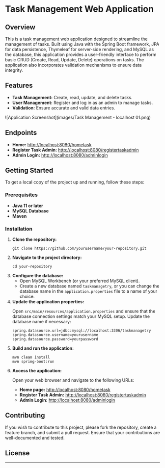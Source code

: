 # Task Management Web Application

## Overview

<p>This is a task management web application designed to streamline the management of tasks. Built using Java with the Spring Boot framework, JPA for data persistence, Thymeleaf for server-side rendering, and MySQL as the database, this application provides a user-friendly interface to perform basic CRUD (Create, Read, Update, Delete) operations on tasks. The application also incorporates validation mechanisms to ensure data integrity.</p>

## Features

<ul>
  <li><strong>Task Management:</strong> Create, read, update, and delete tasks.</li>
  <li><strong>User Management:</strong> Register and log in as an admin to manage tasks.</li>
  <li><strong>Validation:</strong> Ensure accurate and valid data entries.</li>
</ul>

![Application Screenshot](images/Task Management - localhost 01.png)

## Endpoints

<ul>
  <li><strong>Home:</strong> <a href="http://localhost:8080/hometask">http://localhost:8080/hometask</a></li>
  <li><strong>Register Task Admin:</strong> <a href="http://localhost:8080/registertaskadmin">http://localhost:8080/registertaskadmin</a></li>
  <li><strong>Admin Login:</strong> <a href="http://localhost:8080/adminlogin">http://localhost:8080/adminlogin</a></li>
</ul>

## Getting Started

<p>To get a local copy of the project up and running, follow these steps:</p>

### Prerequisites

<ul>
  <li><strong>Java 11 or later</strong></li>
  <li><strong>MySQL Database</strong></li>
  <li><strong>Maven</strong></li>
</ul>

### Installation

<ol>
  <li><strong>Clone the repository:</strong>
    <pre><code>git clone https://github.com/yourusername/your-repository.git</code></pre>
  </li>
  <li><strong>Navigate to the project directory:</strong>
    <pre><code>cd your-repository</code></pre>
  </li>
  <li><strong>Configure the database:</strong>
    <ul>
      <li>Open MySQL Workbench (or your preferred MySQL client).</li>
      <li>Create a new database named <code>taskmanagetry</code>, or you can change the database name in the <code>application.properties</code> file to a name of your choice.</li>
    </ul>
  </li>
  <li><strong>Update the application properties:</strong>
    <p>Open <code>src/main/resources/application.properties</code> and ensure that the database connection settings match your MySQL setup. Update the database name if necessary:</p>
    <pre><code>spring.datasource.url=jdbc:mysql://localhost:3306/taskmanagetry
spring.datasource.username=yourusername
spring.datasource.password=yourpassword</code></pre>
  </li>
  <li><strong>Build and run the application:</strong>
    <pre><code>mvn clean install
mvn spring-boot:run</code></pre>
  </li>
  <li><strong>Access the application:</strong>
    <p>Open your web browser and navigate to the following URLs:</p>
    <ul>
      <li><strong>Home page:</strong> <a href="http://localhost:8080/hometask">http://localhost:8080/hometask</a></li>
      <li><strong>Register Task Admin:</strong> <a href="http://localhost:8080/registertaskadmin">http://localhost:8080/registertaskadmin</a></li>
      <li><strong>Admin Login:</strong> <a href="http://localhost:8080/adminlogin">http://localhost:8080/adminlogin</a></li>
    </ul>
  </li>
</ol>

## Contributing

<p>If you wish to contribute to this project, please fork the repository, create a feature branch, and submit a pull request. Ensure that your contributions are well-documented and tested.</p>

## License

<hr>


